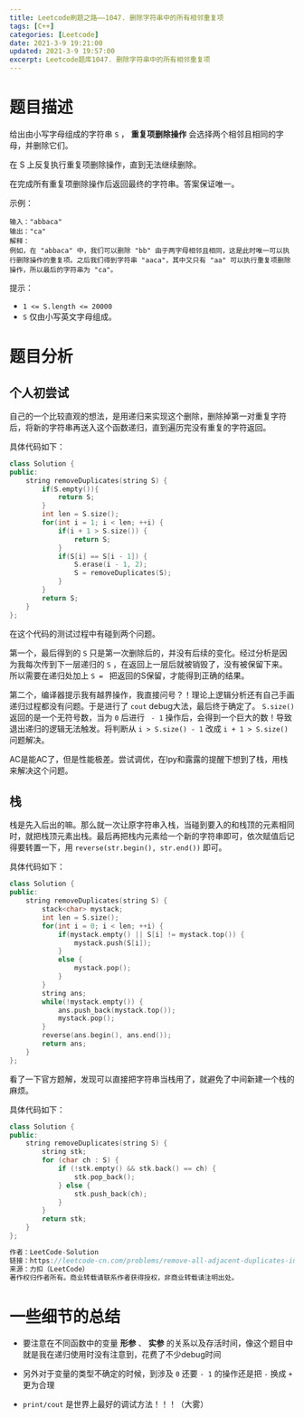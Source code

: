 ```yaml
---
title: Leetcode刷题之路——1047. 删除字符串中的所有相邻重复项
tags: [C++]
categories: [Leetcode]
date: 2021-3-9 19:21:00
updated: 2021-3-9 19:57:00
excerpt: Leetcode题库1047. 删除字符串中的所有相邻重复项
---
```


# 题目描述

给出由小写字母组成的字符串 ``S`` ， **重复项删除操作** 会选择两个相邻且相同的字母，并删除它们。

在 S 上反复执行重复项删除操作，直到无法继续删除。

在完成所有重复项删除操作后返回最终的字符串。答案保证唯一。

 

示例：

```
输入："abbaca"
输出："ca"
解释：
例如，在 "abbaca" 中，我们可以删除 "bb" 由于两字母相邻且相同，这是此时唯一可以执行删除操作的重复项。之后我们得到字符串 "aaca"，其中又只有 "aa" 可以执行重复项删除操作，所以最后的字符串为 "ca"。
```


提示：

*  ``1 <= S.length <= 20000`` 
*  ``S`` 仅由小写英文字母组成。

# 题目分析

## 个人初尝试

自己的一个比较直观的想法，是用递归来实现这个删除，删除掉第一对重复字符后，将新的字符串再送入这个函数递归，直到遍历完没有重复的字符返回。

具体代码如下：

```c++
class Solution {
public:
    string removeDuplicates(string S) {
        if(S.empty()){
            return S;
        }
        int len = S.size();
        for(int i = 1; i < len; ++i) {
            if(i + 1 > S.size()) {
                return S;
            }
            if(S[i] == S[i - 1]) {
                S.erase(i - 1, 2);
                S = removeDuplicates(S);
            }
        }
        return S;
    }
};
```

在这个代码的测试过程中有碰到两个问题。

第一个，最后得到的 ``S`` 只是第一次删除后的，并没有后续的变化。经过分析是因为我每次传到下一层递归的 ``S`` ，在返回上一层后就被销毁了，没有被保留下来。所以需要在递归处加上 ``S = `` 把返回的S保留，才能得到正确的结果。

第二个，编译器提示我有越界操作，我直接问号？！理论上逻辑分析还有自己手画递归过程都没有问题。于是进行了 ``cout`` debug大法，最后终于确定了。 ``S.size()`` 返回的是一个无符号数，当为 ``0`` 后进行 `` - 1`` 操作后，会得到一个巨大的数！导致退出递归的逻辑无法触发。将判断从 ``i > S.size() - 1`` 改成 ``i + 1 > S.size()`` 问题解决。

AC是能AC了，但是性能极差。尝试调优，在lpy和露露的提醒下想到了栈，用栈来解决这个问题。

## 栈

栈是先入后出的嘛。那么就一次让原字符串入栈，当碰到要入的和栈顶的元素相同时，就把栈顶元素出栈。最后再把栈内元素给一个新的字符串即可，依次赋值后记得要转置一下，用 ``reverse(str.begin(), str.end())`` 即可。

具体代码如下：

```c++
class Solution {
public:
    string removeDuplicates(string S) {
        stack<char> mystack;
        int len = S.size();
        for(int i = 0; i < len; ++i) {
            if(mystack.empty() || S[i] != mystack.top()) {
                mystack.push(S[i]);
            }
            else {
                mystack.pop();
            }
        }
        string ans;
        while(!mystack.empty()) {
            ans.push_back(mystack.top());
            mystack.pop();
        }
        reverse(ans.begin(), ans.end());
        return ans;
    }
};
```

看了一下官方题解，发现可以直接把字符串当栈用了，就避免了中间新建一个栈的麻烦。

具体代码如下：

```c++
class Solution {
public:
    string removeDuplicates(string S) {
        string stk;
        for (char ch : S) {
            if (!stk.empty() && stk.back() == ch) {
                stk.pop_back();
            } else {
                stk.push_back(ch);
            }
        }
        return stk;
    }
};

作者：LeetCode-Solution
链接：https://leetcode-cn.com/problems/remove-all-adjacent-duplicates-in-string/solution/shan-chu-zi-fu-chuan-zhong-de-suo-you-xi-4ohr/
来源：力扣（LeetCode）
著作权归作者所有。商业转载请联系作者获得授权，非商业转载请注明出处。
```

# 一些细节的总结

* 要注意在不同函数中的变量 **形参** 、 **实参** 的关系以及存活时间，像这个题目中就是我在递归使用时没有注意到，花费了不少debug时间
* 另外对于变量的类型不确定的时候，到涉及 ``0`` 还要 ``- 1`` 的操作还是把 ``-`` 换成 ``+`` 更为合理

*  ``print/cout`` 是世界上最好的调试方法！！！（大雾）